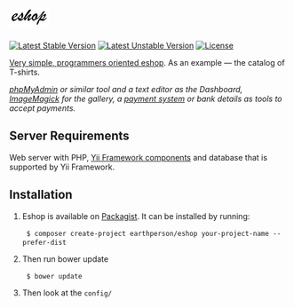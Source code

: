 ![eshop][1]
=======
[![Latest Stable Version](https://poser.pugx.org/earthperson/eshop/v/stable.svg)](https://packagist.org/packages/earthperson/eshop) [![Latest Unstable Version](https://poser.pugx.org/earthperson/eshop/v/unstable.svg)](https://packagist.org/packages/earthperson/eshop) [![License](https://poser.pugx.org/earthperson/eshop/license.svg)](https://packagist.org/packages/earthperson/eshop)

[Very simple, programmers oriented eshop](http://earthperson.github.io/eshop/). As an example — the catalog of T-shirts.

*[phpMyAdmin](http://www.phpmyadmin.net/) or similar tool and a text editor as the Dashboard, [ImageMagick](http://www.imagemagick.org/) for the gallery, a [payment system](https://money.yandex.ru/get/) or bank details as tools to accept payments.*

## Server Requirements

Web server with PHP, [Yii Framework components](https://github.com/yiisoft/yii2) and database that is supported by Yii Framework.

## Installation

1. Eshop is available on [Packagist](https://packagist.org/packages/earthperson/eshop). It can be installed by running:

        $ composer create-project earthperson/eshop your-project-name --prefer-dist

2. Then run bower update
	
        $ bower update
        
3. Then look at the `config/`

[1]: images/logo.png        
